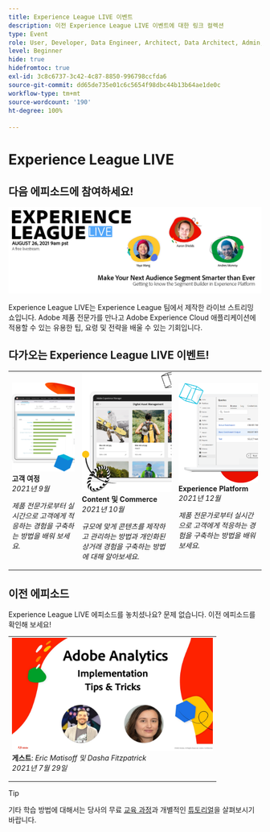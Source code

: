 ```yaml
---
title: Experience League LIVE 이벤트
description: 이전 Experience League LIVE 이벤트에 대한 링크 컬렉션
type: Event
role: User, Developer, Data Engineer, Architect, Data Architect, Admin, Leader
level: Beginner
hide: true
hidefromtoc: true
exl-id: 3c8c6737-3c42-4c87-8850-996798ccfda6
source-git-commit: dd65de735e01c6c5654f98dbc44b13b64ae1de0c
workflow-type: tm+mt
source-wordcount: '190'
ht-degree: 100%

---
```


# Experience League LIVE

## 다음 에피소드에 참여하세요!

<a href="https://www.youtube.com/watch?v=rogVKsTFbWk"><img alt="클릭하면 Experience League Live에 대한 YouTube 로비로 이동합니다." src="assets/1440x492.png" /></a>

Experience League LIVE는 Experience League 팀에서 제작한 라이브 스트리밍 쇼입니다.  Adobe 제품 전문가를 만나고 Adobe Experience Cloud 애플리케이션에 적용할 수 있는 유용한 팁, 요령 및 전략을 배울 수 있는 기회입니다.


## 다가오는 Experience League LIVE 이벤트!

<table>
<tr>
  <td>
      <img alt="Content 서비스" src="./assets/journeys.png" />
     <div>
          <strong>고객 여정</strong>
     </div>
     <div>
          <em>2021년 9월</em>
     </div>
    <p>
    <em>제품 전문가로부터 실시간으로 고객에게 적응하는 경험을 구축하는 방법을 배워 보세요.</em>
    <p>
  </td>
  <td>
      <img alt="Content 서비스" src="./assets/content.png" />
     <div>
          <strong>Content 및 Commerce</strong>
     <div>
          <em>2021년 10월</em>
     </div>
     </div>
    <p>
    <em>규모에 맞게 콘텐츠를 제작하고 관리하는 방법과 개인화된 상거래 경험을 구축하는 방법에 대해 알아보세요.</em>
    <p>
  </td>
  <td>
      <img alt="Content 서비스" src="./assets/platform.png" />
     <div>
          <strong>Experience Platform</strong>
     </div>
     <div>
          <em>2021년 12월</em>
     </div>    
    <p>
    <em>제품 전문가로부터 실시간으로 고객에게 적응하는 경험을 구축하는 방법을 배워 보세요.</em>
    <p>
  </td>
</tr>
</table>


## 이전 에피소드

Experience League LIVE 에피소드를 놓치셨나요? 문제 없습니다. 이전 에피소드를 확인해 보세요!

<table>
<tr>

<td>
    <a href="https://www.youtube.com/watch?v=lxOvLCzEGBI">
      <img height="225" width="400" alt="Experience League LIVE" src="assets/exl-live-after2.jpg" />
    </a>
     <div>
          <strong>게스트</strong>: <i>Eric Matisoff 및 Dasha Fitzpatrick</i>
     </div>
     <div>
          <em>2021년 7월 29일</em>
     </div>    
    <p>
    <em></em>
    <p>
  </td>
</tr>
</table>

>[!TIP]
>
>기타 학습 방법에 대해서는 당사의 무료 [교육 과정](https://experienceleague.adobe.com/#dashboard/learning)과 개별적인 [튜토리얼](https://experienceleague.adobe.com/docs/home-tutorials.html?lang=ko-KR)을 살펴보시기 바랍니다.
